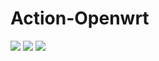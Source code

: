 # Action-Openwrt
![](https://github.com/cdoco/Action-Lede/workflows/Openwrt-AutoBuild/badge.svg)
![](https://img.shields.io/github/downloads/cdoco/Action-Lede/total)
![](https://img.shields.io/github/v/release/cdoco/Action-Lede)
